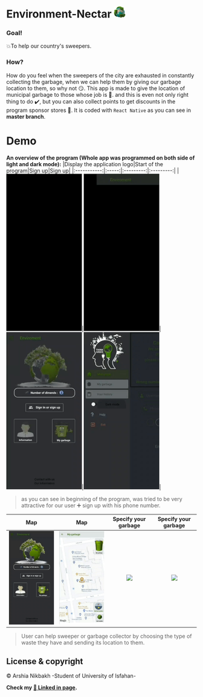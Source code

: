 # Environment-Nectar  <img src="images/app_logo.png" width = "30"/>

### Goal!
:boom:To help our country's sweepers.
### How?
How do you feel when the sweepers of the city are exhausted in constantly collecting the garbage, when we can help them by giving our garbage location to them, so why not :smirk:. This app is made to give the location of municipal garbage to those whose job is :star2:. and this is even not only right thing to do :heavy_check_mark:, but you can also collect points to get discounts in the program sponsor stores :currency_exchange:. It is coded with `React Native` as you can see in **master branch**.

# Demo
**An overview of the program (Whole app was programmed on both side of light and dark mode):**
|Display the application logo|Start of the program|Sign up|Sign up|
|:-----------:|:-----:|:---------:|:---------:|
|<img src="garbage%20prioject%20gifs/logo.gif" width="200px">|<img src="garbage%20prioject%20gifs/StartAppDark.gif" width="200px">|<img src="garbage%20prioject%20gifs/SignInOrSighnUpDark.gif" width="200px">|<img src="garbage%20prioject%20gifs/SignInOrSighnUpLight.gif" width="200px">|
>as you can see in beginning of the program, was tried to be very attractive for our user :heavy_plus_sign: sign up with his phone number.

|Map|Map|Specify your garbage|Specify your garbage|
|:-----------:|:-----:|:---------:|:---------:|
|<img src="garbage%20prioject%20gifs/GarbageStartDark.gif" width="200px">|<img src="garbage%20prioject%20gifs/TurnOnGpsLight.gif" width="200px">|<img src="garbage%20prioject%20gifs/SelectGarbageKight.gif" width="200px">|<img src="garbage%20prioject%20gifs/SelectGarbageDark.gif" width="200px">|
>User can help sweeper or garbage collector by choosing the type of waste they have and sending its location to them.

## License & copyright

© Arshia Nikbakh -Student of University of Isfahan-

**Check my [:link: Linked in page](https://www.linkedin.com/in/arshia-nikbakht).**
